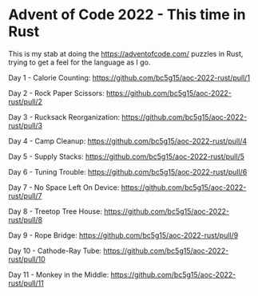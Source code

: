 # Advent of Code 2022 - This time in Rust

This is my stab at doing the https://adventofcode.com/ puzzles in Rust, trying to get a feel for the language as I go. 

Day 1 - Calorie Counting: https://github.com/bc5g15/aoc-2022-rust/pull/1

Day 2 - Rock Paper Scissors: https://github.com/bc5g15/aoc-2022-rust/pull/2

Day 3 - Rucksack Reorganization: https://github.com/bc5g15/aoc-2022-rust/pull/3

Day 4 - Camp Cleanup: https://github.com/bc5g15/aoc-2022-rust/pull/4

Day 5 - Supply Stacks: https://github.com/bc5g15/aoc-2022-rust/pull/5

Day 6 - Tuning Trouble: https://github.com/bc5g15/aoc-2022-rust/pull/6

Day 7 - No Space Left On Device: https://github.com/bc5g15/aoc-2022-rust/pull/7

Day 8 - Treetop Tree House: https://github.com/bc5g15/aoc-2022-rust/pull/8

Day 9 - Rope Bridge: https://github.com/bc5g15/aoc-2022-rust/pull/9

Day 10 - Cathode-Ray Tube: https://github.com/bc5g15/aoc-2022-rust/pull/10

Day 11 - Monkey in the Middle: https://github.com/bc5g15/aoc-2022-rust/pull/11
